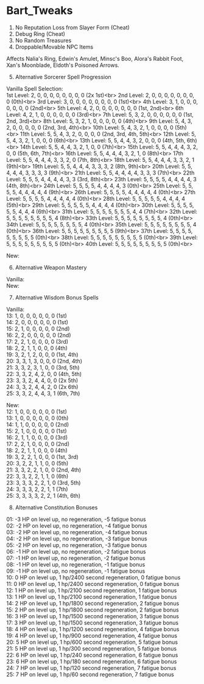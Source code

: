 # Bart_Tweaks<br/>
1. No Reputation Loss from Slayer Form (Cheat)<br/>
2. Debug Ring (Cheat)<br/>
3. No Random Treasures<br/>
4. Droppable/Movable NPC Items<br/>

Affects Nalia's Ring, Edwin's Amulet, Minsc's Boo, Alora's Rabbit Foot, Xan's Moonblade, Eldoth's Poisoned Arrows.

5. Alternative Sorcerer Spell Progression<br/>

Vanilla Spell Selection:<br/>
1st Level: 2, 0, 0, 0, 0, 0, 0, 0, 0 (2x 1st)<br\>
2nd Level: 2, 0, 0, 0, 0, 0, 0, 0, 0 (0th)<br\>
3rd Level: 3, 0, 0, 0, 0, 0, 0, 0, 0 (1st)<br\>
4th Level: 3, 1, 0, 0, 0, 0, 0, 0, 0 (2nd)<br\>
5th Level: 4, 2, 0, 0, 0, 0, 0, 0, 0 (1st, 2nd)<br\>
6th Level: 4, 2, 1, 0, 0, 0, 0, 0, 0 (3rd)<br\>
7th Level: 5, 3, 2, 0, 0, 0, 0, 0, 0 (1st, 2nd, 3rd)<br\>
8th Level: 5, 3, 2, 1, 0, 0, 0, 0, 0 (4th)<br\>
9th Level: 5, 4, 3, 2, 0, 0, 0, 0, 0 (2nd, 3rd, 4th)<br\>
10th Level: 5, 4, 3, 2, 1, 0, 0, 0, 0 (5th)<br\>
11th Level: 5, 5, 4, 3, 2, 0, 0, 0, 0 (2nd, 3rd, 4th, 5th)<br\>
12th Level: 5, 5, 4, 3, 2, 1, 0, 0, 0 (6th)<br\>
13th Level: 5, 5, 4, 4, 3, 2, 0, 0, 0 (4th, 5th, 6th)<br\>
14th Level: 5, 5, 4, 4, 3, 2, 1, 0, 0 (7th)<br\>
15th Level: 5, 5, 4, 4, 4, 3, 2, 0, 0 (5th, 6th, 7th)<br\>
16th Level: 5, 5, 4, 4, 4, 3, 2, 1, 0 (8th)<br\>
17th Level: 5, 5, 4, 4, 4, 3, 3, 2, 0 (7th, 8th)<br\>
18th Level: 5, 5, 4, 4, 4, 3, 3, 2, 1 (9th)<br\>
19th Level: 5, 5, 4, 4, 4, 3, 3, 3, 2 (8th, 9th)<br\>
20th Level: 5, 5, 4, 4, 4, 3, 3, 3, 3 (9th)<br\>
21th Level: 5, 5, 4, 4, 4, 4, 3, 3, 3 (7th)<br\>
22th Level: 5, 5, 5, 4, 4, 4, 4, 3, 3 (3rd, 8th)<br\>
23th Level: 5, 5, 5, 5, 4, 4, 4, 4, 3 (4th, 8th)<br\>
24th Level: 5, 5, 5, 5, 4, 4, 4, 4, 3 (0th)<br\>
25th Level: 5, 5, 5, 5, 4, 4, 4, 4, 4 (9th)<br\>
26th Level: 5, 5, 5, 5, 4, 4, 4, 4, 4 (0th)<br\>
27th Level: 5, 5, 5, 5, 4, 4, 4, 4, 4 (0th)<br\>
28th Level: 5, 5, 5, 5, 5, 4, 4, 4, 4 (5th)<br\>
29th Level: 5, 5, 5, 5, 5, 4, 4, 4, 4 (0th)<br\>
30th Level: 5, 5, 5, 5, 5, 5, 4, 4, 4 (6th)<br\>
31th Level: 5, 5, 5, 5, 5, 5, 5, 4, 4 (7th)<br\>
32th Level: 5, 5, 5, 5, 5, 5, 5, 5, 4 (8th)<br\>
33th Level: 5, 5, 5, 5, 5, 5, 5, 5, 4 (0th)<br\>
34th Level: 5, 5, 5, 5, 5, 5, 5, 5, 4 (0th)<br\>
35th Level: 5, 5, 5, 5, 5, 5, 5, 5, 4 (0th)<br\>
36th Level: 5, 5, 5, 5, 5, 5, 5, 5, 5 (9th)<br\>
37th Level: 5, 5, 5, 5, 5, 5, 5, 5, 5 (0th)<br\>
38th Level: 5, 5, 5, 5, 5, 5, 5, 5, 5 (0th)<br\>
39th Level: 5, 5, 5, 5, 5, 5, 5, 5, 5 (0th)<br\>
40th Level: 5, 5, 5, 5, 5, 5, 5, 5, 5 (0th)<br\>

New:<br/>

6. Alternative Weapon Mastery<br/>

Vanilla:<br/>
New:<br/>

7. Alternative Wisdom Bonus Spells

Vanilla:<br/>
13: 1, 0, 0, 0, 0, 0, 0 (1st)<br/>
14: 2, 0, 0, 0, 0, 0, 0 (1st)<br/>
15: 2, 1, 0, 0, 0, 0, 0 (2nd)<br/>
16: 2, 2, 0, 0, 0, 0, 0 (2nd)<br/>
17: 2, 2, 1, 0, 0, 0, 0 (3rd)<br/>
18: 2, 2, 1, 1, 0, 0, 0 (4th)<br/>
19: 3, 2, 1, 2, 0, 0, 0 (1st, 4th)<br/>
20: 3, 3, 1, 3, 0, 0, 0 (2nd, 4th)<br/>
21: 3, 3, 2, 3, 1, 0, 0 (3rd, 5th)<br/>
22: 3, 3, 2, 4, 2, 0, 0 (4th, 5th)<br/>
23: 3, 3, 2, 4, 4, 0, 0 (2x 5th)<br/>
24: 3, 3, 2, 4, 4, 2, 0 (2x 6th)<br/>
25: 3, 3, 2, 4, 4, 3, 1 (6th, 7th)<br/>

New:<br/>
12: 1, 0, 0, 0, 0, 0, 0 (1st)<br/>
13: 1, 0, 0, 0, 0, 0, 0 (0th)<br/>
14: 1, 1, 0, 0, 0, 0, 0 (2nd)<br/>
15: 2, 1, 0, 0, 0, 0, 0 (1st)<br/>
16: 2, 1, 1, 0, 0, 0, 0 (3rd)<br/>
17: 2, 2, 1, 0, 0, 0, 0 (2nd)<br/>
18: 2, 2, 1, 1, 0, 0, 0 (4th)<br/>
19: 3, 2, 2, 1, 0, 0, 0 (1st, 3rd)<br/>
20: 3, 2, 2, 1, 1, 0, 0 (5th)<br/>
21: 3, 3, 2, 2, 1, 0, 0 (2nd, 4th)<br/>
22: 3, 3, 2, 2, 1, 1, 0 (6th)<br/>
23: 3, 3, 3, 2, 2, 1, 0 (3rd, 5th)<br/>
24: 3, 3, 3, 2, 2, 1, 1 (7th)<br/>
25: 3, 3, 3, 3, 2, 2, 1 (4th, 6th)<br/>

8. Alternative Constitution Bonuses

01: -3 HP on level up, no regeneration, -5 fatigue bonus<br/>
02: -2 HP on level up, no regeneration, -4 fatigue bonus<br/>
03: -2 HP on level up, no regeneration, -4 fatigue bonus<br/>
04: -2 HP on level up, no regeneration, -3 fatigue bonus<br/>
05: -2 HP on level up, no regeneration, -3 fatigue bonus<br/>
06: -1 HP on level up, no regeneration, -2 fatigue bonus<br/>
07: -1 HP on level up, no regeneration, -2 fatigue bonus<br/>
08: -1 HP on level up, no regeneration, -1 fatigue bonus<br/>
09: -1 HP on level up, no regeneration, -1 fatigue bonus<br/>
10: 0 HP on level up, 1 hp/2400 second regeneration, 0 fatigue bonus<br/>
11: 0 HP on level up, 1 hp/2400 second regeneration, 0 fatigue bonus<br/>
12: 1 HP on level up, 1 hp/2100 second regeneration, 1 fatigue bonus<br/>
13: 1 HP on level up, 1 hp/2100 second regeneration, 1 fatigue bonus<br/>
14: 2 HP on level up, 1 hp/1800 second regeneration, 2 fatigue bonus<br/>
15: 2 HP on level up, 1 hp/1800 second regeneration, 2 fatigue bonus<br/>
16: 3 HP on level up, 1 hp/1500 second regeneration, 3 fatigue bonus<br/>
17: 3 HP on level up, 1 hp/1500 second regeneration, 3 fatigue bonus<br/>
18: 4 HP on level up, 1 hp/1200 second regeneration, 4 fatigue bonus<br/>
19: 4 HP on level up, 1 hp/900 second regeneration, 4 fatigue bonus<br/>
20: 5 HP on level up, 1 hp/600 second regeneration, 5 fatigue bonus<br/>
21: 5 HP on level up, 1 hp/300 second regeneration, 5 fatigue bonus<br/>
22: 6 HP on level up, 1 hp/240 second regeneration, 6 fatigue bonus<br/>
23: 6 HP on level up, 1 hp/180 second regeneration, 6 fatigue bonus<br/>
24: 7 HP on level up, 1 hp/120 second regeneration, 7 fatigue bonus<br/>
25: 7 HP on level up, 1 hp/60 second regeneration, 7 fatigue bonus<br/>
